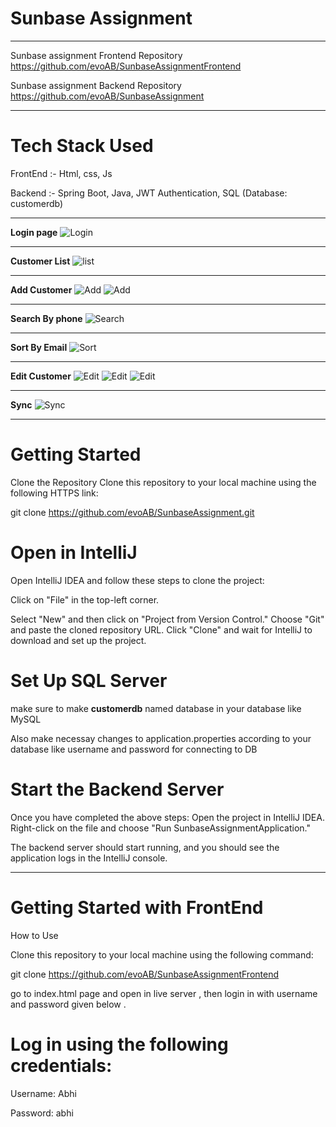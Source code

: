 # Sunbase Assignment

<hr>

Sunbase assignment Frontend Repository https://github.com/evoAB/SunbaseAssignmentFrontend

Sunbase assignment Backend Repository https://github.com/evoAB/SunbaseAssignment

<hr>

# Tech Stack Used
FrontEnd :- Html, css, Js

Backend :- Spring Boot, Java, JWT Authentication, SQL (Database: customerdb)

<hr>

<b>Login page</b>
![Login](screenshots/login.png)
<hr>

<b>Customer List</b>
![list](screenshots/Screenshot(86).png)
<hr>

<b>Add Customer</b>
![Add](screenshots/Screenshot(95).png)
![Add](screenshots/Screenshot(87).png)
<hr>

<b>Search By phone</b>
![Search](screenshots/Screenshot(90).png)
<hr>

<b>Sort By Email</b>
![Sort](screenshots/Screenshot(94).png)
<hr>

<b>Edit Customer</b>
![Edit](screenshots/Screenshot(91).png)
![Edit](screenshots/Screenshot(92).png)
![Edit](screenshots/Screenshot(93).png)
<hr>

<b>Sync</b>
![Sync](screenshots/Screenshot(88).png)
<hr>


# Getting Started
Clone the Repository Clone this repository to your local machine using the following HTTPS link:

git clone https://github.com/evoAB/SunbaseAssignment.git

# Open in IntelliJ
Open IntelliJ IDEA and follow these steps to clone the project:

Click on "File" in the top-left corner.

Select "New" and then click on "Project from Version Control."
Choose "Git" and paste the cloned repository URL.
Click "Clone" and wait for IntelliJ to download and set up the project.

# Set Up SQL Server
make sure to make <b>customerdb</b> named database in your database like MySQL

Also make necessay changes to application.properties according to your database like username and password for connecting to DB

# Start the Backend Server
Once you have completed the above steps:
Open the project in IntelliJ IDEA.
Right-click on the file and choose "Run SunbaseAssignmentApplication."


The backend server should start running, and you should see the application logs in the IntelliJ console.
<hr>


# Getting Started with FrontEnd

How to Use

Clone this repository to your local machine using the following command:

git clone https://github.com/evoAB/SunbaseAssignmentFrontend

go to index.html page and open in live server , then login in with username and password given below .

# Log in using the following credentials:
   Username: Abhi

   Password: abhi